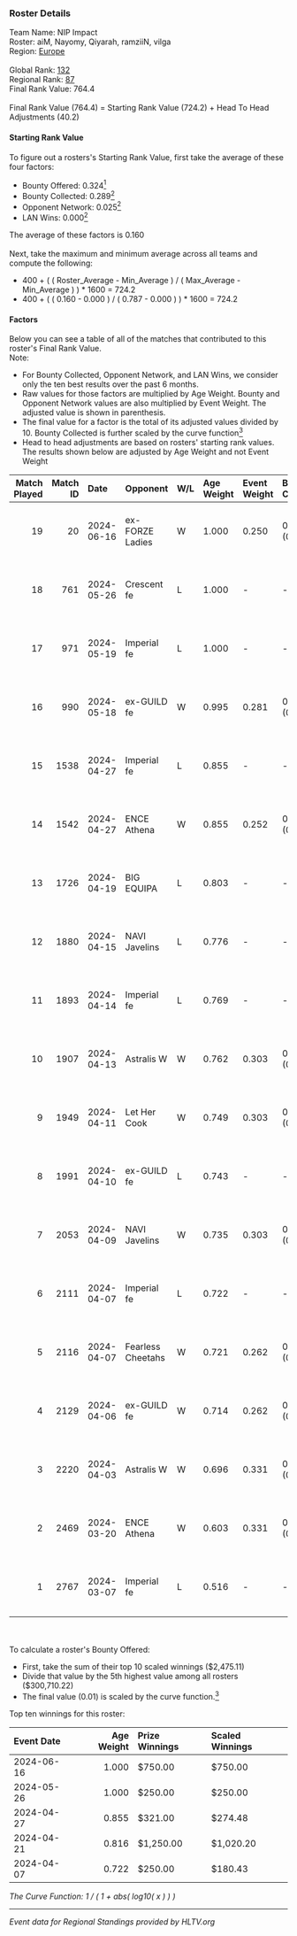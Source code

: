 ### Roster Details<br />
Team Name: NIP Impact<br />
Roster: aiM, Nayomy, Qiyarah, ramziiN, vilga<br />
Region: [Europe]( ../standings_europe.md)<br />
<br />
Global Rank: [132](../standings_global.md)<br />
Regional Rank: [87]( ../standings_europe.md)<br />
Final Rank Value:  764.4<br />
<br />
Final Rank Value (764.4) = Starting Rank Value (724.2) + Head To Head Adjustments (40.2)<br />

#### Starting Rank Value<br />
To figure out a rosters's Starting Rank Value, first take the average of these four factors:<br />
- Bounty Offered: 0.324[<sup>1</sup>](#table2)
- Bounty Collected: 0.289[<sup>2</sup>](#table1)
- Opponent Network: 0.025[<sup>2</sup>](#table1)
- LAN Wins: 0.000[<sup>2</sup>](#table1)

The average of these factors is 0.160<br />
<br />
Next, take the maximum and minimum average across all teams and compute the following:<br />
- 400 + ( ( Roster_Average - Min_Average ) / ( Max_Average - Min_Average ) ) * 1600 = 724.2
- 400 + ( ( 0.160 - 0.000 ) / ( 0.787 - 0.000 ) ) * 1600 = 724.2


#### Factors<br />
Below you can see a table of all of the matches that contributed to this roster's Final Rank Value.<br />
Note:<br />

- For Bounty Collected, Opponent Network, and LAN Wins, we consider only the ten best results over the past 6 months.
- Raw values for those factors are multiplied by Age Weight. Bounty and Opponent Network values are also multiplied by Event Weight. The adjusted value is shown in parenthesis.
- The final value for a factor is the total of its adjusted values divided by 10. Bounty Collected is further scaled by the curve function[<sup>3</sup>](#curveFunction)
- Head to head adjustments are based on rosters' starting rank values. The results shown below are adjusted by Age Weight and not Event Weight
<span id="table1"></span><br />


| Match Played | Match ID | Date       | Opponent          | W/L | Age Weight | Event Weight | Bounty Collected | Opponent Network | LAN Wins  | H2H Adj. | Roster                                 |
| -: | -: | :- | :- | :- | :- | :- | :- | :- | :- | -: | :- |
|           19 |       20 | 2024-06-16 | ex-FORZE Ladies   | W   | 1.000      | 0.250        | 0.005 (0.001)    | 0.053 (0.013)    | 0 (0.000) |    11.56 | aiM, Nayomy, Qiyarah, ramziiN, vilga   |
|           18 |      761 | 2024-05-26 | Crescent fe       | L   | 1.000      | -            | -                | -                | -         |   -20.43 | Nayomy, Qiyarah, ramziiN, spike, vilga |
|           17 |      971 | 2024-05-19 | Imperial fe       | L   | 1.000      | -            | -                | -                | -         |    -4.16 | aiM, Nayomy, Qiyarah, ramziiN, vilga   |
|           16 |      990 | 2024-05-18 | ex-GUILD fe       | W   | 0.995      | 0.281        | 0.005 (0.001)    | 0.114 (0.032)    | 0 (0.000) |    12.63 | aiM, Nayomy, Qiyarah, ramziiN, vilga   |
|           15 |     1538 | 2024-04-27 | Imperial fe       | L   | 0.855      | -            | -                | -                | -         |    -3.55 | aiM, jenkon, Nayomy, Qiyarah, ramziiN  |
|           14 |     1542 | 2024-04-27 | ENCE Athena       | W   | 0.855      | 0.252        | 0.004 (0.001)    | 0.077 (0.017)    | 0 (0.000) |     9.40 | aiM, jenkon, Nayomy, Qiyarah, ramziiN  |
|           13 |     1726 | 2024-04-19 | BIG EQUIPA        | L   | 0.803      | -            | -                | -                | -         |   -10.68 | aiM, jenkon, Nayomy, Qiyarah, ramziiN  |
|           12 |     1880 | 2024-04-15 | NAVI Javelins     | L   | 0.776      | -            | -                | -                | -         |    -8.73 | aiM, jenkon, Nayomy, Qiyarah, ramziiN  |
|           11 |     1893 | 2024-04-14 | Imperial fe       | L   | 0.769      | -            | -                | -                | -         |    -3.23 | aiM, jenkon, Nayomy, Qiyarah, ramziiN  |
|           10 |     1907 | 2024-04-13 | Astralis W        | W   | 0.762      | 0.303        | 0.002 (0.001)    | 0.041 (0.009)    | 0 (0.000) |     7.14 | aiM, jenkon, Nayomy, Qiyarah, ramziiN  |
|            9 |     1949 | 2024-04-11 | Let Her Cook      | W   | 0.749      | 0.303        | 0.083 (0.019)    | 0.199 (0.045)    | 0 (0.000) |    17.14 | aiM, jenkon, Nayomy, Qiyarah, ramziiN  |
|            8 |     1991 | 2024-04-10 | ex-GUILD fe       | L   | 0.743      | -            | -                | -                | -         |   -14.12 | aiM, jenkon, Nayomy, Qiyarah, ramziiN  |
|            7 |     2053 | 2024-04-09 | NAVI Javelins     | W   | 0.735      | 0.303        | 0.041 (0.009)    | 0.290 (0.065)    | 0 (0.000) |    15.32 | aiM, jenkon, Nayomy, Qiyarah, ramziiN  |
|            6 |     2111 | 2024-04-07 | Imperial fe       | L   | 0.722      | -            | -                | -                | -         |    -2.90 | aiM, jenkon, Nayomy, Qiyarah, ramziiN  |
|            5 |     2116 | 2024-04-07 | Fearless Cheetahs | W   | 0.721      | 0.262        | 0.005 (0.001)    | 0.104 (0.020)    | 0 (0.000) |    11.27 | aiM, jenkon, Nayomy, Qiyarah, ramziiN  |
|            4 |     2129 | 2024-04-06 | ex-GUILD fe       | W   | 0.714      | 0.262        | 0.005 (0.001)    | 0.114 (0.021)    | 0 (0.000) |     9.71 | aiM, jenkon, Nayomy, Qiyarah, ramziiN  |
|            3 |     2220 | 2024-04-03 | Astralis W        | W   | 0.696      | 0.331        | 0.002 (0.001)    | 0.041 (0.009)    | 0 (0.000) |     7.54 | aiM, jenkon, Nayomy, Qiyarah, ramziiN  |
|            2 |     2469 | 2024-03-20 | ENCE Athena       | W   | 0.603      | 0.331        | 0.004 (0.001)    | 0.077 (0.015)    | 0 (0.000) |     8.10 | aiM, jenkon, Nayomy, Qiyarah, ramziiN  |
|            1 |     2767 | 2024-03-07 | Imperial fe       | L   | 0.516      | -            | -                | -                | -         |    -1.87 | aiM, jenkon, Nayomy, Qiyarah, ramziiN  |

<br />
<span id="table2"></span><br />
To calculate a roster's Bounty Offered:<br />

- First, take the sum of their top 10 scaled winnings ($2,475.11)
- Divide that value by the 5th highest value among all rosters ($300,710.22)
- The final value (0.01) is scaled by the curve function.[<sup>3</sup>](#curveFunction)

Top ten winnings for this roster:<br />

| Event Date | Age Weight | Prize Winnings | Scaled Winnings |
| :- | -: | :- | :- |
| 2024-06-16 |      1.000 | $750.00        | $750.00         |
| 2024-05-26 |      1.000 | $250.00        | $250.00         |
| 2024-04-27 |      0.855 | $321.00        | $274.48         |
| 2024-04-21 |      0.816 | $1,250.00      | $1,020.20       |
| 2024-04-07 |      0.722 | $250.00        | $180.43         |


<span id="curveFunction"></span>_The Curve Function: 1 / ( 1 + abs( log10( x ) ) )_<br />

---
_Event data for Regional Standings provided by HLTV.org_<br />
